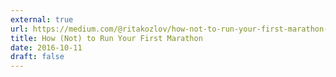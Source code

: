 ```yaml
---
external: true
url: https://medium.com/@ritakozlov/how-not-to-run-your-first-marathon-b0c3c10a0be3
title: How (Not) to Run Your First Marathon
date: 2016-10-11
draft: false
---
```

